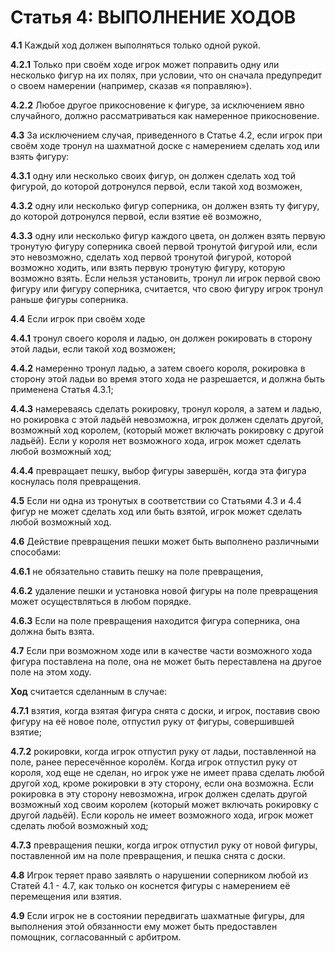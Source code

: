 Статья 4: ВЫПОЛНЕНИЕ ХОДОВ
==========================

**4.1** Каждый ход должен выполняться только одной рукой.

**4.2.1** Только при своём ходе игрок может поправить одну или несколько фигур на их полях, при условии, что он сначала предупредит о своем намерении (например, сказав «я поправляю»).

**4.2.2** Любое другое прикосновение к фигуре, за исключением явно случайного, должно рассматриваться как намеренное прикосновение.

**4.3** За исключением случая, приведенного в Статье 4.2, если игрок при своём ходе тронул на шахматной доске с намерением сделать ход или взять фигуру:

**4.3.1** одну или несколько своих фигур, он должен сделать ход той фигурой, до которой дотронулся первой, если такой ход возможен,

**4.3.2** одну или несколько фигур соперника, он должен взять ту фигуру, до которой дотронулся первой, если взятие её возможно,

**4.3.3** одну или несколько фигур каждого цвета, он должен взять первую тронутую фигуру соперника своей первой тронутой фигурой или, если это невозможно, сделать ход первой тронутой фигурой, которой возможно ходить, или взять первую тронутую фигуру, которую возможно взять. Если нельзя установить, тронул ли игрок первой свою фигуру или фигуру соперника, считается, что свою фигуру игрок тронул раньше фигуры соперника.

**4.4** Если игрок при своём ходе

**4.4.1** тронул своего короля и ладью, он должен рокировать в сторону этой ладьи, если такой ход возможен;

**4.4.2** намеренно тронул ладью, а затем своего короля, рокировка в сторону этой ладьи во время этого хода не разрешается, и должна быть применена Статья 4.3.1;

**4.4.3** намереваясь сделать рокировку, тронул короля, а затем и ладью, но рокировка с этой ладьёй невозможна, игрок должен сделать другой, возможный ход королем, (который может включать рокировку с другой ладьёй). Если у короля нет возможного хода, игрок может сделать любой возможный ход;

**4.4.4** превращает пешку, выбор фигуры завершён, когда эта фигура коснулась поля превращения.

**4.5** Если ни одна из тронутых в соответствии со Статьями 4.3 и 4.4 фигур не может сделать ход или быть взятой, игрок может сделать любой возможный ход.

**4.6** Действие превращения пешки может быть выполнено различными способами:

**4.6.1** не обязательно ставить пешку на поле превращения,

**4.6.2** удаление пешки и установка новой фигуры на поле превращения может осуществляться в любом порядке.

**4.6.3** Если на поле превращения находится фигура соперника, она должна быть взята.

**4.7** Если при возможном ходе или в качестве части возможного хода фигура поставлена на поле, она не может быть переставлена на другое поле на этом ходу.

**Ход** считается сделанным в случае:

**4.7.1** взятия, когда взятая фигура снята с доски, и игрок, поставив свою фигуру на её новое поле, отпустил руку от фигуры, совершившей взятие;

**4.7.2** рокировки, когда игрок отпустил руку от ладьи, поставленной на поле, ранее пересечённое королём. Когда игрок отпустил руку от короля, ход еще не сделан, но игрок уже не имеет права сделать любой другой ход, кроме рокировки в эту сторону, если она возможна. Если рокировка в эту сторону невозможна, игрок должен сделать другой возможный ход своим королем (который может включать рокировку с другой ладьёй). Если король не имеет возможного хода, игрок может сделать любой возможный ход;

**4.7.3** превращения пешки, когда игрок отпустил руку от новой фигуры, поставленной им на поле превращения, и пешка снята с доски.

**4.8** Игрок теряет право заявлять о нарушении соперником любой из Статей 4.1 - 4.7, как только он коснется фигуры с намерением её перемещения или взятия.

**4.9** Если игрок не в состоянии передвигать шахматные фигуры, для выполнения этой обязанности ему может быть предоставлен помощник, согласованный с арбитром.